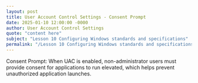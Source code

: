 ```yaml
---
layout: post
title: User Account Control Settings - Consent Prompt
date: 2025-01-10 12:00:00 -0000
author: User Account Control Settings
quote: "content here"
subject: "Lesson 10 Configuring Windows standards and specifications"
permalink: "/Lesson 10 Configuring Windows standards and specifications/User Account Control Settings/User Account Control Settings - Consent Prompt"
---
```


Consent Prompt: When UAC is enabled, non-administrator users must provide consent for applications to run elevated, which helps prevent unauthorized application launches.
